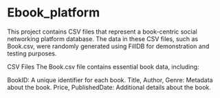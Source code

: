 # Ebook_platform
This project contains CSV files that represent a book-centric social networking platform database. The data in these CSV files, such as Book.csv, were randomly generated using FillDB for demonstration and testing purposes.

CSV Files
The Book.csv file contains essential book data, including:

BookID: A unique identifier for each book.
Title, Author, Genre: Metadata about the book.
Price, PublishedDate: Additional details about the book.

